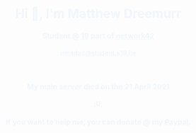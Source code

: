 <h1 style="color:#f0f6fc" align="center">Hi &#128075;, I'm Matthew Dreemurr</h1>
<h3 style="color:#f0f6fc" align="center">Student @ <a style="color:#f0f6fc" href="https://www.s19.be/">19</a> part of <a style="color:#f0f6fc" href="https://www.42.fr/42-network/">network42</a></h3>
<h4 align="center"><a style="color:#f0f6fc" href="mailto:mhadad@student.s19.be">mhadad@student.s19.be</a></h4>
<br>
<h3 style="color:#f0f6fc" align="center">My main server died on the 21 April 2021</h3>
<h4 style="color:#f0f6fc" align="center">;U;</h4>
<h3 style="color:#f0f6fc" align="center">If you want to  help me, you can donate @ my <a style="color:#f0f6fc" href="https://paypal.me/pools/c/8yNHgTB3z2">Paypal</a>.</h3>
